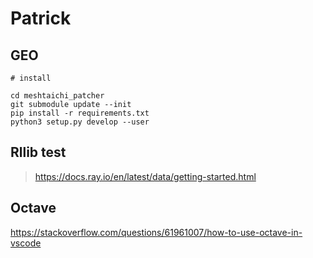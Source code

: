 # Patrick


## GEO 


```
# install 

cd meshtaichi_patcher
git submodule update --init
pip install -r requirements.txt
python3 setup.py develop --user

```

## Rllib test

> https://docs.ray.io/en/latest/data/getting-started.html

## Octave

https://stackoverflow.com/questions/61961007/how-to-use-octave-in-vscode




